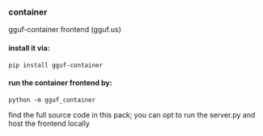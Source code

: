 ### container

gguf-container frontend (gguf.us)

#### install it via:
```
pip install gguf-container
```

#### run the container frontend by:
```
python -m gguf_container
```

find the full source code in this pack; you can opt to run the server.py and host the frontend locally